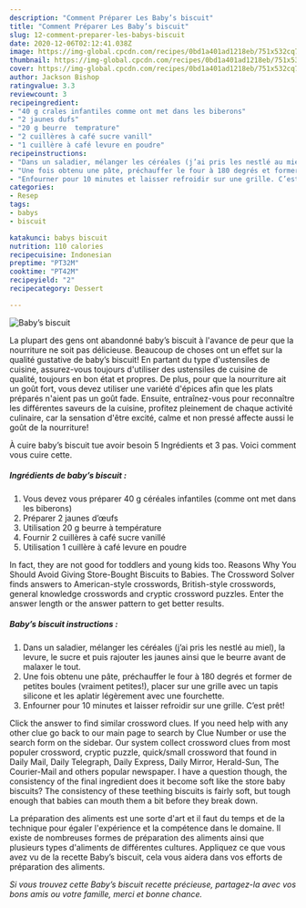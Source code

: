 ```yaml
---
description: "Comment Préparer Les Baby’s biscuit"
title: "Comment Préparer Les Baby’s biscuit"
slug: 12-comment-preparer-les-babys-biscuit
date: 2020-12-06T02:12:41.038Z
image: https://img-global.cpcdn.com/recipes/0bd1a401ad1218eb/751x532cq70/babys-biscuit-photo-principale-de-la-recette.jpg
thumbnail: https://img-global.cpcdn.com/recipes/0bd1a401ad1218eb/751x532cq70/babys-biscuit-photo-principale-de-la-recette.jpg
cover: https://img-global.cpcdn.com/recipes/0bd1a401ad1218eb/751x532cq70/babys-biscuit-photo-principale-de-la-recette.jpg
author: Jackson Bishop
ratingvalue: 3.3
reviewcount: 3
recipeingredient:
- "40 g crales infantiles comme ont met dans les biberons"
- "2 jaunes dufs"
- "20 g beurre  temprature"
- "2 cuillères à café sucre vanill"
- "1 cuillère à café levure en poudre"
recipeinstructions:
- "Dans un saladier, mélanger les céréales (j’ai pris les nestlé au miel), la levure, le sucre et puis rajouter les jaunes ainsi que le beurre avant de malaxer le tout."
- "Une fois obtenu une pâte, préchauffer le four à 180 degrés et former de petites boules (vraiment petites!), placer sur une grille avec un tapis silicone et les aplatir légèrement avec une fourchette."
- "Enfourner pour 10 minutes et laisser refroidir sur une grille. C’est prêt!"
categories:
- Resep
tags:
- babys
- biscuit

katakunci: babys biscuit 
nutrition: 110 calories
recipecuisine: Indonesian
preptime: "PT32M"
cooktime: "PT42M"
recipeyield: "2"
recipecategory: Dessert

---
```



![Baby’s biscuit](https://img-global.cpcdn.com/recipes/0bd1a401ad1218eb/751x532cq70/babys-biscuit-photo-principale-de-la-recette.jpg)

La plupart des gens ont abandonné baby’s biscuit à l'avance de peur que la nourriture ne soit pas délicieuse. Beaucoup de choses ont un effet sur la qualité gustative de baby’s biscuit! En partant du type d'ustensiles de cuisine, assurez-vous toujours d'utiliser des ustensiles de cuisine de qualité, toujours en bon état et propres. De plus, pour que la nourriture ait un goût fort, vous devez utiliser une variété d'épices afin que les plats préparés n'aient pas un goût fade. Ensuite, entraînez-vous pour reconnaître les différentes saveurs de la cuisine, profitez pleinement de chaque activité culinaire, car la sensation d'être excité, calme et non pressé affecte aussi le goût de la nourriture!

<!--inarticleads1-->

À cuire baby’s biscuit tue avoir besoin 5 Ingrédients et 3 pas. Voici comment vous cuire cette.

##### Ingrédients de baby’s biscuit :

1. Vous devez vous préparer 40 g céréales infantiles (comme ont met dans les biberons)
1. Préparer 2 jaunes d’œufs
1. Utilisation 20 g beurre à température
1. Fournir 2 cuillères à café sucre vanillé
1. Utilisation 1 cuillère à café levure en poudre


In fact, they are not good for toddlers and young kids too. Reasons Why You Should Avoid Giving Store-Bought Biscuits to Babies. The Crossword Solver finds answers to American-style crosswords, British-style crosswords, general knowledge crosswords and cryptic crossword puzzles. Enter the answer length or the answer pattern to get better results. 

<!--inarticleads2-->

##### Baby’s biscuit instructions :

1. Dans un saladier, mélanger les céréales (j’ai pris les nestlé au miel), la levure, le sucre et puis rajouter les jaunes ainsi que le beurre avant de malaxer le tout.
1. Une fois obtenu une pâte, préchauffer le four à 180 degrés et former de petites boules (vraiment petites!), placer sur une grille avec un tapis silicone et les aplatir légèrement avec une fourchette.
1. Enfourner pour 10 minutes et laisser refroidir sur une grille. C’est prêt!


Click the answer to find similar crossword clues. If you need help with any other clue go back to our main page to search by Clue Number or use the search form on the sidebar. Our system collect crossword clues from most populer crossword, cryptic puzzle, quick/small crossword that found in Daily Mail, Daily Telegraph, Daily Express, Daily Mirror, Herald-Sun, The Courier-Mail and others popular newspaper. I have a question though, the consistency of the final ingredient does it become soft like the store baby biscuits? The consistency of these teething biscuits is fairly soft, but tough enough that babies can mouth them a bit before they break down. 

<!--inarticleads1-->

<p>
La préparation des aliments est une sorte d'art et il faut du temps et de la technique pour égaler l'expérience et la compétence dans le domaine. Il existe de nombreuses formes de préparation des aliments ainsi que plusieurs types d'aliments de différentes cultures. Appliquez ce que vous avez vu de la recette Baby’s biscuit, cela vous aidera dans vos efforts de préparation des aliments.
</p>

<p>
<i>Si vous trouvez cette Baby’s biscuit recette précieuse, partagez-la avec vos bons amis ou votre famille, merci et bonne chance.</i>
</p>
